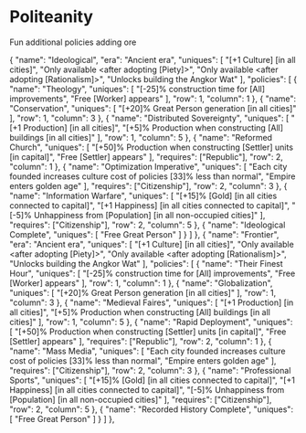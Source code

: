 # Politeanity
Fun additional policies adding ore

{
    "name": "Ideological",
    "era": "Ancient era",
    "uniques": [
        "[+1 Culture] [in all cities]",
	"Only available <after adopting [Piety]>", "Only available <after adopting [Rationalism]>", "Unlocks building the Angkor Wat"
    ],
    "policies": [
        {
            "name": "Theology",
            "uniques": [
                "[-25]% construction time for [All] improvements",
                "Free [Worker] appears"
            ],
            "row": 1,
            "column": 1
        },
	{
            "name": "Conservation",
            "uniques": [
                "[+20]% Great Person generation [in all cities]"
            ],
            "row": 1,
            "column": 3
        },
	{
            "name": "Distributed Sovereignty",
            "uniques": [
                "[+1 Production] [in all cities]",
                "[+5]% Production when constructing [All] buildings [in all cities]"
            ],
            "row": 1,
            "column": 5
        },
        {
            "name": "Reformed Church",
            "uniques": [
                "[+50]% Production when constructing [Settler] units [in capital]",
                "Free [Settler] appears"
            ],
            "requires": ["Republic"],
            "row": 2,
            "column": 1
        },
        {
            "name": "Optimization Imperative",
            "uniques": [
                "Each city founded increases culture cost of policies [33]% less than normal",
                "Empire enters golden age"
            ],
            "requires": ["Citizenship"],
            "row": 2,
            "column": 3
        },
        {
            "name": "Information Warfare",
            "uniques": [
                "[+15]% [Gold] [in all cities connected to capital]",
                "[+1 Happiness] [in all cities connected to capital]",
                "[-5]% Unhappiness from [Population] [in all non-occupied cities]"
            ],
            "requires": ["Citizenship"],
            "row": 2,
            "column": 5
        },
        {
            "name": "Ideological Complete",
            "uniques": [
                "Free Great Person"
            ]
        }
    ]
},
{
    "name": "Frontier",
    "era": "Ancient era",
    "uniques": [
        "[+1 Culture] [in all cities]",
	"Only available <after adopting [Piety]>", "Only available <after adopting [Rationalism]>", "Unlocks building the Angkor Wat"
    ],
    "policies": [
        {
            "name": "Their Finest Hour",
            "uniques": [
                "[-25]% construction time for [All] improvements",
                "Free [Worker] appears"
            ],
            "row": 1,
            "column": 1
        },
	{
            "name": "Globalization",
            "uniques": [
                "[+20]% Great Person generation [in all cities]"
            ],
            "row": 1,
            "column": 3
        },
	{
            "name": "Medieval Faires",
            "uniques": [
                "[+1 Production] [in all cities]",
                "[+5]% Production when constructing [All] buildings [in all cities]"
            ],
            "row": 1,
            "column": 5
        },
        {
            "name": "Rapid Deployment",
            "uniques": [
                "[+50]% Production when constructing [Settler] units [in capital]",
                "Free [Settler] appears"
            ],
            "requires": ["Republic"],
            "row": 2,
            "column": 1
        },
        {
            "name": "Mass Media",
            "uniques": [
                "Each city founded increases culture cost of policies [33]% less than normal",
                "Empire enters golden age"
            ],
            "requires": ["Citizenship"],
            "row": 2,
            "column": 3
        },
        {
            "name": "Professional Sports",
            "uniques": [
                "[+15]% [Gold] [in all cities connected to capital]",
                "[+1 Happiness] [in all cities connected to capital]",
                "[-5]% Unhappiness from [Population] [in all non-occupied cities]"
            ],
            "requires": ["Citizenship"],
            "row": 2,
            "column": 5
        },
        {
            "name": "Recorded History Complete",
            "uniques": [
                "Free Great Person"
            ]
        }
    ]
},
